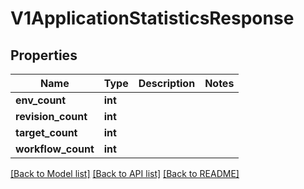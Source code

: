 # V1ApplicationStatisticsResponse

## Properties
Name | Type | Description | Notes
------------ | ------------- | ------------- | -------------
**env_count** | **int** |  | 
**revision_count** | **int** |  | 
**target_count** | **int** |  | 
**workflow_count** | **int** |  | 

[[Back to Model list]](../README.md#documentation-for-models) [[Back to API list]](../README.md#documentation-for-api-endpoints) [[Back to README]](../README.md)

